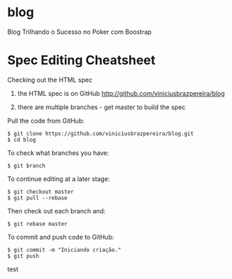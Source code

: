 blog
====

Blog Trilhando o Sucesso no Poker com Boostrap

Spec Editing Cheatsheet
===

Checking out the HTML spec

   1. the HTML spec is on GitHub http://github.com/viniciusbrazpereira/blog

   2. there are multiple branches - get master to build the spec

Pull the code from GitHub:

    $ git clone https://github.com/viniciusbrazpereira/blog.git
    $ cd blog

To check what branches you have:

    $ git branch

To continue editing at a later stage:

    $ git checkout master
    $ git pull --rebase

Then check out each branch and:

    $ git rebase master

To commit and push code to GitHub:

    $ git commit -m "Iniciando criação."
    $ git push

test
